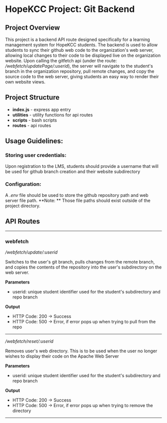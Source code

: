 # HopeKCC Project: Git Backend

## Project Overview
This project is a backend API route designed specifically for a learning management system for HopeKCC students. The backend is used to allow students to sync their github web code to the organization's web server, allowing local changes to their code to be displayed live on the organization website. Upon calling the gitfetch api (under the route: */webfetch/updatePage/:userid*), the server will navigate to the student's branch in the organization repository, pull remote changes, and copy the source code to the web server, giving students an easy way to render their own website views.

## Project Structure
 - **index.js** - express app entry
 - **utilities** - utility functions for api routes
 - **scripts** - bash scripts
 - **routes** - api routes

## Usage Guidelines:
### Storing user credentials:
Upon registration to the LMS, students should provide a username that will be used for github branch creation and their website subdirectory
### Configuration:
A *.env* file should be used to store the github repository path and web server file path. **Note: ** Those file paths should exist outside of the project directory.

## API Routes
---
### webfetch

*/webfetch/update/:userid*

Switches to the user's git branch, pulls changes from the remote branch, and copies the contents of the repository into the user's subdirectory on the web server. 

**Parameters**
 - userid: unique student identifier used for the student's subdirectory and repo branch
   
**Output**
 - HTTP Code: 200 -> Success
 - HTTP Code: 500 -> Error, if error pops up when trying to pull from the repo
---

*/webfetch/reset/:userid*

Removes user's web directory. This is to be used when the user no longer wishes to display their code on the Apache Web Server

**Parameters**
 - userid: unique student identifier used for the student's subdirectory and repo branch
   
**Output**
 - HTTP Code: 200 -> Success
 - HTTP Code: 500 -> Error, if error pops up when trying to remove the directory
---